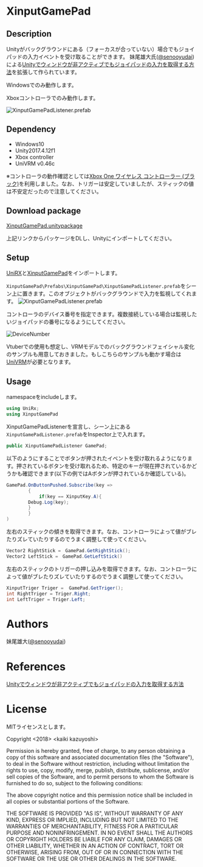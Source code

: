 ﻿# XinputGamePad

## Description
Unityがバックグラウンドにある（フォーカスが合っていない）場合でもジョイパッドの入力イベントを受け取ることができます。
妹尾雄大氏([@senooyudai](https://twitter.com/senooyudai))による[Unityでウィンドウが非アクティブでもジョイパッドの入力を取得する方法](http://blog.vrai.jp/article/463326756.html)を拡張して作られています。

Windowsでのみ動作します。

Xboxコントローラでのみ動作します。

![XinputGamePadListener.prefab](https://i.imgur.com/dJ9UhLn.gif)

## Dependency
 - Windows10
 - Unity2017.4.12f1
 - Xbox controller
 - UniVRM v0.46c 
 
 ※コントローラの動作確認としては[Xbox One ワイヤレス コントローラー (ブラック)](https://www.amazon.co.jp/gp/product/B01MZYWXI3/ref=oh_aui_detailpage_o00_s00?ie=UTF8&psc=1)を利用しました。なお、トリガーは安定していましたが、スティックの値は不安定だったので注意してください。

 ## Download package
[XinputGamePad.unitypackage](https://github.com/kaikikazu/XinputGamePad/releases/tag/0.2b)  

上記リンクからパッケージをDLし、Unityにインポートしてください。

## Setup
[UniRX](https://assetstore.unity.com/packages/tools/integration/unirx-reactive-extensions-for-unity-17276)と[XinputGamePad](https://github.com/kaikikazu/XinputGamePad/releases/tag/0.2b)をインポートします。

`XinputGamePad\Prefabs\XinputGamePad\XinputGamePadListener.prefab`をシーン上に置きます。このオブジェクトがバックグラウンドで入力を監視してくれます。
![XinputGamePadListener.prefab](https://i.imgur.com/DXwAIBe.png)

コントローラのデバイス番号を指定できます。複数接続している場合は監視したいジョイパッドの番号になるようにしてください。

![DeviceNumber](https://i.imgur.com/bdrHBgv.png)

Vtuberでの使用も想定し、VRMモデルでのバックグラウンドフェイシャル変化のサンプルも用意しておきました。もしこちらのサンプルも動かす場合は[UniVRM](https://github.com/dwango/UniVRM)が必要となります。

## Usage
namespaceをincludeします。
```csharp
using UniRx;
using XinputGamePad
```
XinputGamePadListenerを宣言し、シーン上にある`XinputGamePadListener.prefab`をInspector上で入れます。
```csharp
public XinputGamePadListener GamePad;
```
以下のようにすることでボタンが押されたイベントを受け取れるようになります。押されているボタンを受け取れるため、特定のキーが現在押されているかどうかも確認できます(以下の例ではAボタンが押されているか確認している)。
```csharp
GamePad.OnButtonPushed.Subscribe(key =>
        {
            if(key == XinputKey.A){
		Debug.Log(key);
	    }
        }
)
```

左右のスティックの傾きを取得できます。なお、コントローラによって値がブレたりズレていたりするのでうまく調整して使ってください。
```csharp
Vector2 RightStick =　GamePad.GetRightStick();
Vector2 LeftStick =　GamePad.GetLeftStick()
```
左右のスティックのトリガーの押し込みを取得できます。なお、コントローラによって値がブレたりズレていたりするのでうまく調整して使ってください。
```csharp
XinputTriger Triger =  GamePad.GetTriger();
int RightTriger = Triger.Right;
int LeftTriger = Triger.Left;
```

# Authors
妹尾雄大([@senooyudai](https://twitter.com/senooyudai))

# References
[Unityでウィンドウが非アクティブでもジョイパッドの入力を取得する方法](http://blog.vrai.jp/article/463326756.html)

# License
MITライセンスとします。

Copyright <2018> \<kaiki kazuyoshi>

Permission is hereby granted, free of charge, to any person obtaining a copy of this software and associated documentation files (the "Software"), to deal in the Software without restriction, including without limitation the rights to use, copy, modify, merge, publish, distribute, sublicense, and/or sell copies of the Software, and to permit persons to whom the Software is furnished to do so, subject to the following conditions:

The above copyright notice and this permission notice shall be included in all copies or substantial portions of the Software.

THE SOFTWARE IS PROVIDED "AS IS", WITHOUT WARRANTY OF ANY KIND, EXPRESS OR IMPLIED, INCLUDING BUT NOT LIMITED TO THE WARRANTIES OF MERCHANTABILITY, FITNESS FOR A PARTICULAR PURPOSE AND NONINFRINGEMENT. IN NO EVENT SHALL THE AUTHORS OR COPYRIGHT HOLDERS BE LIABLE FOR ANY CLAIM, DAMAGES OR OTHER LIABILITY, WHETHER IN AN ACTION OF CONTRACT, TORT OR OTHERWISE, ARISING FROM, OUT OF OR IN CONNECTION WITH THE SOFTWARE OR THE USE OR OTHER DEALINGS IN THE SOFTWARE.
